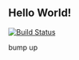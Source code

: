 ## Hello World!

[![Build Status](http://niko.dev.9rum.cc:8000/api/badges/niko-bellic/helloworld/status.svg)](http://niko.dev.9rum.cc:8000/niko-bellic/helloworld)

bump up

